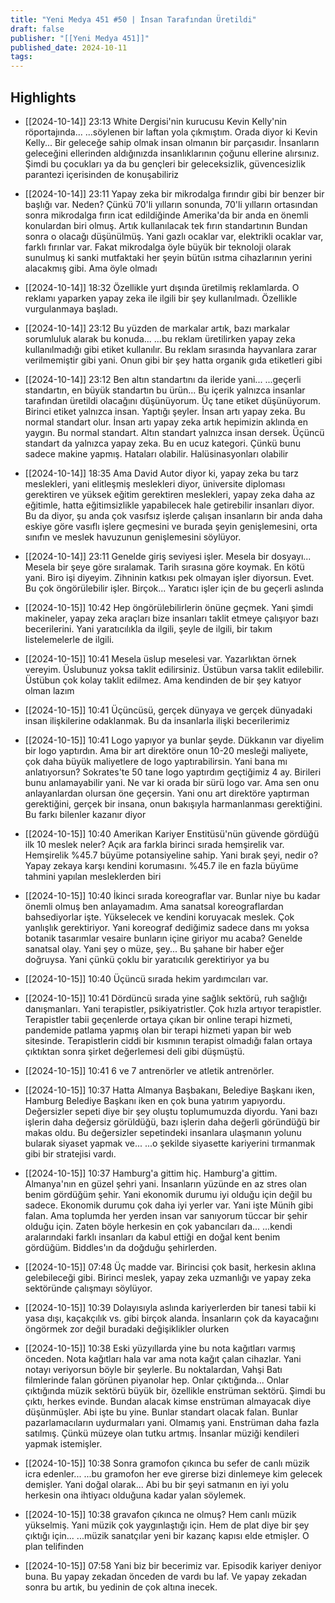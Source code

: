 ```yaml
---
title: "Yeni Medya 451 #50 | İnsan Tarafından Üretildi"
draft: false
publisher: "[[Yeni Medya 451]]"
published_date: 2024-10-11
tags:
---
```



## Highlights
* [[2024-10-14]] 23:13  White Dergisi'nin kurucusu Kevin Kelly'nin röportajında... ...söylenen bir laftan yola çıkmıştım. Orada diyor ki Kevin Kelly... Bir geleceğe sahip olmak insan olmanın bir parçasıdır. İnsanların geleceğini ellerinden aldığınızda insanlıklarının çoğunu ellerine alırsınız. Şimdi bu çocukları ya da bu gençleri bir geleceksizlik, güvencesizlik parantezi içerisinden de konuşabiliriz

* [[2024-10-14]] 23:11  Yapay zeka bir mikrodalga fırındır gibi bir benzer bir başlığı var. Neden? Çünkü 70'li yılların sonunda, 70'li yılların ortasından sonra mikrodalga fırın icat edildiğinde Amerika'da bir anda en önemli konulardan biri olmuş. Artık kullanılacak tek fırın standartının Bundan sonra o olacağı düşünülmüş. Yani gazlı ocaklar var, elektrikli ocaklar var, farklı fırınlar var. Fakat mikrodalga öyle büyük bir teknoloji olarak sunulmuş ki sanki mutfaktaki her şeyin bütün ısıtma cihazlarının yerini alacakmış gibi. Ama öyle olmadı

* [[2024-10-14]] 18:32  Özellikle yurt dışında üretilmiş reklamlarda. O reklamı yaparken yapay zeka ile ilgili bir şey kullanılmadı. Özellikle vurgulanmaya başladı.

* [[2024-10-14]] 23:12  Bu yüzden de markalar artık, bazı markalar sorumluluk alarak bu konuda... ...bu reklam üretilirken yapay zeka kullanılmadığı gibi etiket kullanılır. Bu reklam sırasında hayvanlara zarar verilmemiştir gibi yani. Onun gibi bir şey hatta organik gıda etiketleri gibi

* [[2024-10-14]] 23:12  Ben altın standartını da ileride yani... ...geçerli standartın, en büyük standartın bu ürün... Bu içerik yalnızca insanlar tarafından üretildi olacağını düşünüyorum. Üç tane etiket düşünüyorum. Birinci etiket yalnızca insan. Yaptığı şeyler. İnsan artı yapay zeka. Bu normal standart olur. İnsan artı yapay zeka artık hepimizin aklında en yaygın. Bu normal standart. Altın standart yalnızca insan dersek. Üçüncü standart da yalnızca yapay zeka. Bu en ucuz kategori. Çünkü bunu sadece makine yapmış. Hataları olabilir. Halüsinasyonları olabilir

* [[2024-10-14]] 18:35  Ama David Autor diyor ki, yapay zeka bu tarz meslekleri, yani elitleşmiş meslekleri diyor, üniversite diploması gerektiren ve yüksek eğitim gerektiren meslekleri, yapay zeka daha az eğitimle, hatta eğitimsizlikle yapabilecek hale getirebilir insanları diyor. Bu da diyor, şu anda çok vasıfsız işlerde çalışan insanların bir anda daha eskiye göre vasıflı işlere geçmesini ve burada şeyin genişlemesini, orta sınıfın ve meslek havuzunun genişlemesini söylüyor.

* [[2024-10-14]] 23:11  Genelde giriş seviyesi işler. Mesela bir dosyayı... Mesela bir şeye göre sıralamak. Tarih sırasına göre koymak. En kötü yani. Biro işi diyeyim. Zihninin katkısı pek olmayan işler diyorsun. Evet. Bu çok öngörülebilir işler. Birçok... Yaratıcı işler için de bu geçerli aslında

* [[2024-10-15]] 10:42  Hep öngörülebilirlerin önüne geçmek. Yani şimdi makineler, yapay zeka araçları bize insanları taklit etmeye çalışıyor bazı becerilerini. Yani yaratıcılıkla da ilgili, şeyle de ilgili, bir takım listelemelerle de ilgili.

* [[2024-10-15]] 10:41  Mesela üslup meselesi var. Yazarlıktan örnek vereyim. Üslubunuz yoksa taklit edilirsiniz. Üstübun varsa taklit edilebilir. Üstübun çok kolay taklit edilmez. Ama kendinden de bir şey katıyor olman lazım

* [[2024-10-15]] 10:41  Üçüncüsü, gerçek dünyaya ve gerçek dünyadaki insan ilişkilerine odaklanmak. Bu da insanlarla ilişki becerilerimiz

* [[2024-10-15]] 10:41  Logo yapıyor ya bunlar şeyde. Dükkanın var diyelim bir logo yaptırdın. Ama bir art direktöre onun 10-20 mesleği maliyete, çok daha büyük maliyetlere de logo yaptırabilirsin. Yani bana mı anlatıyorsun? Sokrates'te 50 tane logo yaptırdım geçtiğimiz 4 ay. Birileri bunu anlamayabilir yani. Ne var ki orada bir sürü logo var. Ama sen onu anlayanlardan olursan öne geçersin. Yani onu art direktöre yaptırman gerektiğini, gerçek bir insana, onun bakışıyla harmanlanması gerektiğini. Bu farkı bilenler kazanır diyor

* [[2024-10-15]] 10:40  Amerikan Kariyer Enstitüsü'nün güvende gördüğü ilk 10 meslek neler? Açık ara farkla birinci sırada hemşirelik var. Hemşirelik %45.7 büyüme potansiyeline sahip. Yani bırak şeyi, nedir o? Yapay zekaya karşı kendini korumasını. %45.7 ile en fazla büyüme tahmini yapılan mesleklerden biri

* [[2024-10-15]] 10:40  İkinci sırada koreograflar var. Bunlar niye bu kadar önemli olmuş ben anlayamadım. Ama sanatsal koreograflardan bahsediyorlar işte. Yükselecek ve kendini koruyacak meslek. Çok yanlışlık gerektiriyor. Yani koreograf dediğimiz sadece dans mı yoksa botanik tasarımlar vesaire bunların içine giriyor mu acaba? Genelde sanatsal olay. Yani şey o müze, şey... Bu şahane bir haber eğer doğruysa. Yani çünkü çoklu bir yaratıcılık gerektiriyor ya bu

* [[2024-10-15]] 10:40  Üçüncü sırada hekim yardımcıları var.

* [[2024-10-15]] 10:41  Dördüncü sırada yine sağlık sektörü, ruh sağlığı danışmanları. Yani terapistler, psikiyatristler. Çok hızla artıyor terapistler. Terapistler tabii geçenlerde ortaya çıkan bir online terapi hizmeti, pandemide patlama yapmış olan bir terapi hizmeti yapan bir web sitesinde. Terapistlerin ciddi bir kısmının terapist olmadığı falan ortaya çıktıktan sonra şirket değerlemesi deli gibi düşmüştü.

* [[2024-10-15]] 10:41  6 ve 7 antrenörler ve atletik antrenörler.

* [[2024-10-15]] 10:37  Hatta Almanya Başbakanı, Belediye Başkanı iken, Hamburg Belediye Başkanı iken en çok buna yatırım yapıyordu. Değersizler sepeti diye bir şey oluştu toplumumuzda diyordu. Yani bazı işlerin daha değersiz görüldüğü, bazı işlerin daha değerli göründüğü bir makas oldu. Bu değersizler sepetindeki insanlara ulaşmanın yolunu bularak siyaset yapmak ve... ...o şekilde siyasette kariyerini tırmanmak gibi bir stratejisi vardı.

* [[2024-10-15]] 10:37  Hamburg'a gittim hiç. Hamburg'a gittim. Almanya'nın en güzel şehri yani. İnsanların yüzünde en az stres olan benim gördüğüm şehir. Yani ekonomik durumu iyi olduğu için değil bu sadece. Ekonomik durumu çok daha iyi yerler var. Yani işte Münih gibi falan. Ama toplumda her yerden insan var sanıyorum tüccar bir şehir olduğu için. Zaten böyle herkesin en çok yabancıları da... ...kendi aralarındaki farklı insanları da kabul ettiği en doğal kent benim gördüğüm. Biddles'ın da doğduğu şehirlerden.

* [[2024-10-15]] 07:48  Üç madde var. Birincisi çok basit, herkesin aklına gelebileceği gibi. Birinci meslek, yapay zeka uzmanlığı ve yapay zeka sektöründe çalışmayı söylüyor.

* [[2024-10-15]] 10:39  Dolayısıyla aslında kariyerlerden bir tanesi tabii ki yasa dışı, kaçakçılık vs. gibi birçok alanda. İnsanların çok da kayacağını öngörmek zor değil buradaki değişiklikler olurken

* [[2024-10-15]] 10:38  Eski yüzyıllarda yine bu nota kağıtları varmış önceden. Nota kağıtları hala var ama nota kağıt çalan cihazlar. Yani notayı veriyorsun böyle bir şeylerle. Bu noktalardan, Vahşi Batı filmlerinde falan görünen piyanolar hep. Onlar çıktığında... Onlar çıktığında müzik sektörü büyük bir, özellikle enstrüman sektörü. Şimdi bu çıktı, herkes evinde. Bundan alacak kimse enstrüman almayacak diye düşünmüşler. Abi işte bu yine. Bunlar standart olacak falan. Bunlar pazarlamacıların uydurmaları yani. Olmamış yani. Enstrüman daha fazla satılmış. Çünkü müzeye olan tutku artmış. İnsanlar müziği kendileri yapmak istemişler.

* [[2024-10-15]] 10:38  Sonra gramofon çıkınca bu sefer de canlı müzik icra edenler... ...bu gramofon her eve girerse bizi dinlemeye kim gelecek demişler. Yani doğal olarak... Abi bu bir şeyi satmanın en iyi yolu herkesin ona ihtiyacı olduğuna kadar yalan söylemek.

* [[2024-10-15]] 10:38  gravafon çıkınca ne olmuş? Hem canlı müzik yükselmiş. Yani müzik çok yaygınlaştığı için. Hem de plat diye bir şey çıktığı için... ...müzik sanatçılar yeni bir kazanç kapısı elde etmişler. O plan telifinden

* [[2024-10-15]] 07:58  Yani biz bir becerimiz var. Episodik kariyer deniyor buna. Bu yapay zekadan önceden de vardı bu laf. Ve yapay zekadan sonra bu artık, bu yedinin de çok altına inecek.


